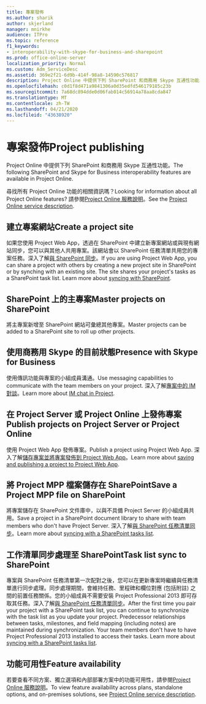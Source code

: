 ```yaml
---
title: 專案發佈
ms.author: sharik
author: skjerland
manager: mnirkhe
audience: ITPro
ms.topic: reference
f1_keywords:
- interoperability-with-skype-for-business-and-sharepoint
ms.prod: office-online-server
localization_priority: Normal
ms.custom: Adm_ServiceDesc
ms.assetid: 369e2f21-6d9b-414f-98a8-14590c576817
description: Project Online 中提供下列 SharePoint 和商務用 Skype 互通性功能。
ms.openlocfilehash: c0d1f8d471a9841306a0d35edfd546179185c23b
ms.sourcegitcommit: 7a68dc894dde0d06fab014c56914a78aa8cda847
ms.translationtype: MT
ms.contentlocale: zh-TW
ms.lasthandoff: 04/21/2020
ms.locfileid: "43638920"
---
```

# <a name="project-publishing"></a><span data-ttu-id="2e6e5-103">專案發佈</span><span class="sxs-lookup"><span data-stu-id="2e6e5-103">Project publishing</span></span>

<span data-ttu-id="2e6e5-104">Project Online 中提供下列 SharePoint 和商務用 Skype 互通性功能。</span><span class="sxs-lookup"><span data-stu-id="2e6e5-104">The following SharePoint and Skype for Business interoperability features are available in Project Online.</span></span>
  
<span data-ttu-id="2e6e5-105">尋找所有 Project Online 功能的相關資訊嗎？</span><span class="sxs-lookup"><span data-stu-id="2e6e5-105">Looking for information about all Project Online features?</span></span> <span data-ttu-id="2e6e5-106">請參閱[Project Online 服務說明](project-online-service-description.md)。</span><span class="sxs-lookup"><span data-stu-id="2e6e5-106">See the [Project Online service description](project-online-service-description.md).</span></span>
  
## <a name="create-a-project-site"></a><span data-ttu-id="2e6e5-107">建立專案網站</span><span class="sxs-lookup"><span data-stu-id="2e6e5-107">Create a project site</span></span>

<span data-ttu-id="2e6e5-p102">如果您使用 Project Web App，透過在 SharePoint 中建立新專案網站或與現有網站同步，您可以與其他人共用專案。該網站會以 SharePoint 任務清單共用您的專案任務。深入了解[與 SharePoint 同步](https://go.microsoft.com/fwlink/p/?LinkId=271352)。</span><span class="sxs-lookup"><span data-stu-id="2e6e5-p102">If you are using Project Web App, you can share a project with others by creating a new project site in SharePoint or by synching with an existing site. The site shares your project's tasks as a SharePoint task list. Learn more about [syncing with SharePoint](https://go.microsoft.com/fwlink/p/?LinkId=271352).</span></span>
  
## <a name="master-projects-on-sharepoint"></a><span data-ttu-id="2e6e5-111">SharePoint 上的主專案</span><span class="sxs-lookup"><span data-stu-id="2e6e5-111">Master projects on SharePoint</span></span>

<span data-ttu-id="2e6e5-112">將主專案新增至 SharePoint 網站可彙總其他專案。</span><span class="sxs-lookup"><span data-stu-id="2e6e5-112">Master projects can be added to a SharePoint site to roll up other projects.</span></span> 
  
## <a name="presence-with-skype-for-business"></a><span data-ttu-id="2e6e5-113">使用商務用 Skype 的目前狀態</span><span class="sxs-lookup"><span data-stu-id="2e6e5-113">Presence with Skype for Business</span></span>

<span data-ttu-id="2e6e5-114">使用傳訊功能與專案的小組成員溝通。</span><span class="sxs-lookup"><span data-stu-id="2e6e5-114">Use messaging capabilities to communicate with the team members on your project.</span></span> <span data-ttu-id="2e6e5-115">深入了解[專案中的 IM 對談](https://go.microsoft.com/fwlink/p/?LinkId=271351)。</span><span class="sxs-lookup"><span data-stu-id="2e6e5-115">Learn more about [IM chat in Project](https://go.microsoft.com/fwlink/p/?LinkId=271351).</span></span>
  
## <a name="publish-projects-on-project-server-or-project-online"></a><span data-ttu-id="2e6e5-116">在 Project Server 或 Project Online 上發佈專案</span><span class="sxs-lookup"><span data-stu-id="2e6e5-116">Publish projects on Project Server or Project Online</span></span>

<span data-ttu-id="2e6e5-117">使用 Project Web App 發佈專案。</span><span class="sxs-lookup"><span data-stu-id="2e6e5-117">Publish a project using Project Web App.</span></span> <span data-ttu-id="2e6e5-118">深入了解[儲存專案並將專案發佈到 Project Web App](https://go.microsoft.com/fwlink/p/?LinkId=271354)。</span><span class="sxs-lookup"><span data-stu-id="2e6e5-118">Learn more about [saving and publishing a project to Project Web App](https://go.microsoft.com/fwlink/p/?LinkId=271354).</span></span>
  
## <a name="save-a-project-mpp-file-on-sharepoint"></a><span data-ttu-id="2e6e5-119">將 Project MPP 檔案儲存在 SharePoint</span><span class="sxs-lookup"><span data-stu-id="2e6e5-119">Save a Project MPP file on SharePoint</span></span>

<span data-ttu-id="2e6e5-120">將專案儲存在 SharePoint 文件庫中，以與不具備 Project Server 的小組成員共用。</span><span class="sxs-lookup"><span data-stu-id="2e6e5-120">Save a project in a SharePoint document library to share with team members who don't have Project Server.</span></span> <span data-ttu-id="2e6e5-121">深入了解[與 SharePoint 任務清單同步](https://go.microsoft.com/fwlink/p/?LinkId=271353)。</span><span class="sxs-lookup"><span data-stu-id="2e6e5-121">Learn more about [syncing with a SharePoint tasks list](https://go.microsoft.com/fwlink/p/?LinkId=271353).</span></span>
  
## <a name="task-list-sync-to-sharepoint"></a><span data-ttu-id="2e6e5-122">工作清單同步處理至 SharePoint</span><span class="sxs-lookup"><span data-stu-id="2e6e5-122">Task list sync to SharePoint</span></span>

<span data-ttu-id="2e6e5-p106">專案與 SharePoint 任務清單第一次配對之後，您可以在更新專案時繼續與任務清單進行同步處理。同步處理期間，會維持任務、里程碑和欄位對應 (包括附註) 之間的前置任務關係。您的小組成員不需要安裝 Project Professional 2013 即可存取其任務。深入了解[與 SharePoint 任務清單同步](https://go.microsoft.com/fwlink/p/?LinkId=271353)。</span><span class="sxs-lookup"><span data-stu-id="2e6e5-p106">After the first time you pair your project with a SharePoint task list, you can continue to synchronize with the task list as you update your project. Predecessor relationships between tasks, milestones, and field mapping (including notes) are maintained during synchronization. Your team members don't have to have Project Professional 2013 installed to access their tasks. Learn more about [syncing with a SharePoint tasks list](https://go.microsoft.com/fwlink/p/?LinkId=271353).</span></span>
  
## <a name="feature-availability"></a><span data-ttu-id="2e6e5-127">功能可用性</span><span class="sxs-lookup"><span data-stu-id="2e6e5-127">Feature availability</span></span>

<span data-ttu-id="2e6e5-128">若要查看不同方案、獨立選項和內部部署方案中的功能可用性，請參閱[Project Online 服務說明](project-online-service-description.md)。</span><span class="sxs-lookup"><span data-stu-id="2e6e5-128">To view feature availability across plans, standalone options, and on-premises solutions, see [Project Online service description](project-online-service-description.md).</span></span>
  

